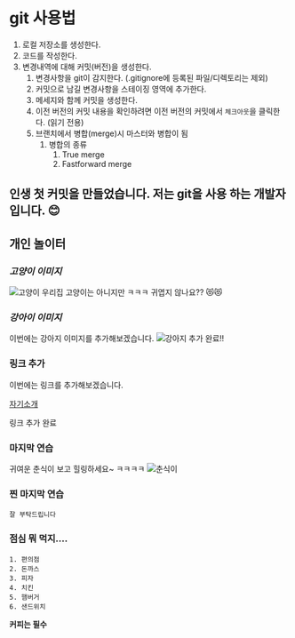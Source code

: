 # git 사용법
1. 로컬 저장소를 생성한다.
2. 코드를 작성한다.
3. 변경내역에 대해 커밋(버전)을 생성한다.
   1. 변경사항을 git이 감지한다. (.gitignore에 등록된 파일/디렉토리는 제외)
   2. 커밋으로 남길 변경사항을 스테이징 영역에 추가한다.
   3. 메세지와 함께 커밋을 생성한다.
   4. 이전 버전의 커밋 내용을 확인하려면 이전 버전의 커밋에서 `체크아웃`을 클릭한다. (읽기 전용)
   5. 브랜치에서 병합(merge)시 마스터와 병합이 됨
      1. 병합의 종류
         1. True merge
         2. Fastforward merge

## 인생 첫 커밋을 만들었습니다. 저는 git을 사용 하는 개발자입니다. 😊

## 개인 놀이터

### *고양이 이미지*
![고양이](https://i.namu.wiki/i/d1A_wD4kuLHmOOFqJdVlOXVt1TWA9NfNt_HA0CS0Y_N0zayUAX8olMuv7odG2FiDLDQZIRBqbPQwBSArXfEJlQ.webp)
우리집 고양이는 아니지만 ㅋㅋㅋ 
귀엽지 않나요?? 😻😻

### *강아이 이미지*
이번에는 강아지 이미지를 추가해보겠습니다. 
![강아지](https://product.cdn.cevaws.com/var/storage/images/media/adaptil-2017/images/www-ww/shutterstock_395310793-3-2/3547034-1-www-WW/shutterstock_395310793-3-2.jpg)
추가 완료!! 

### 링크 추가
이번에는 링크를 추가해보겠습니다.

[자기소개](https://shqkel.notion.site/19925dae069e4c58b34cc958c2fdc146?pvs=4)

링크 추가 완료

### 마지막 연습
귀여운 춘식이 보고 힐링하세요~ ㅋㅋㅋㅋ
![춘식이](https://i.pinimg.com/236x/41/6d/4f/416d4f5b450d7ac3c392960abb28e640.jpg)

### 찐 마지막 연습

`잘 부탁드립니다` 

### 점심 뭐 먹지.... 
```
1. 편의점 
2. 돈까스
3. 피자
4. 치킨
5. 햄버거
6. 샌드위치
```
**커피는 필수**


